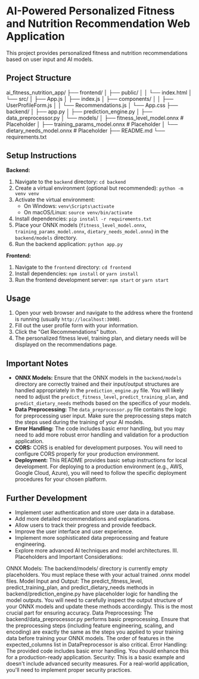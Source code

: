 # AI-Powered Personalized Fitness and Nutrition Recommendation Web Application

This project provides personalized fitness and nutrition recommendations based on user input and AI models.

## Project Structure

ai_fitness_nutrition_app/
├── frontend/
│   ├── public/
│   │   └── index.html
│   └── src/
│       ├── App.js
│       ├── index.js
│       ├── components/
│       │   ├── UserProfileForm.js
│       │   └── Recommendations.js
│       └── App.css
├── backend/
│   ├── app.py
│   ├── prediction_engine.py
│   ├── data_preprocessor.py
│   └── models/
│       ├── fitness_level_model.onnx  # Placeholder
│       ├── training_params_model.onnx # Placeholder
│       └── dietary_needs_model.onnx  # Placeholder
├── README.md
└── requirements.txt

## Setup Instructions

**Backend:**

1.  Navigate to the `backend` directory: `cd backend`
2.  Create a virtual environment (optional but recommended): `python -m venv venv`
3.  Activate the virtual environment:
    * On Windows: `venv\Scripts\activate`
    * On macOS/Linux: `source venv/bin/activate`
4.  Install dependencies: `pip install -r requirements.txt`
5.  Place your ONNX models (`fitness_level_model.onnx`, `training_params_model.onnx`, `dietary_needs_model.onnx`) in the `backend/models` directory.
6.  Run the backend application: `python app.py`

**Frontend:**

1.  Navigate to the `frontend` directory: `cd frontend`
2.  Install dependencies: `npm install` or `yarn install`
3.  Run the frontend development server: `npm start` or `yarn start`

## Usage

1.  Open your web browser and navigate to the address where the frontend is running (usually `http://localhost:3000`).
2.  Fill out the user profile form with your information.
3.  Click the "Get Recommendations" button.
4.  The personalized fitness level, training plan, and dietary needs will be displayed on the recommendations page.

## Important Notes

* **ONNX Models:** Ensure that the ONNX models in the `backend/models` directory are correctly trained and their input/output structures are handled appropriately in the `prediction_engine.py` file. You will likely need to adjust the `predict_fitness_level`, `predict_training_plan`, and `predict_dietary_needs` methods based on the specifics of your models.
* **Data Preprocessing:** The `data_preprocessor.py` file contains the logic for preprocessing user input. Make sure the preprocessing steps match the steps used during the training of your AI models.
* **Error Handling:** The code includes basic error handling, but you may need to add more robust error handling and validation for a production application.
* **CORS:** CORS is enabled for development purposes. You will need to configure CORS properly for your production environment.
* **Deployment:** This README provides basic setup instructions for local development. For deploying to a production environment (e.g., AWS, Google Cloud, Azure), you will need to follow the specific deployment procedures for your chosen platform.

## Further Development

* Implement user authentication and store user data in a database.
* Add more detailed recommendations and explanations.
* Allow users to track their progress and provide feedback.
* Improve the user interface and user experience.
* Implement more sophisticated data preprocessing and feature engineering.
* Explore more advanced AI techniques and model architectures.
III. Placeholders and Important Considerations:

ONNX Models: The backend/models/ directory is currently empty placeholders. You must replace these with your actual trained .onnx model files.
Model Input and Output: The predict_fitness_level, predict_training_plan, and predict_dietary_needs methods in backend/prediction_engine.py have placeholder logic for handling the model outputs. You will need to carefully inspect the output structure of your ONNX models and update these methods accordingly. This is the most crucial part for ensuring accuracy.
Data Preprocessing: The backend/data_preprocessor.py performs basic preprocessing. Ensure that the preprocessing steps (including feature engineering, scaling, and encoding) are exactly the same as the steps you applied to your training data before training your ONNX models. The order of features in the expected_columns list in DataPreprocessor is also critical.
Error Handling: The provided code includes basic error handling. You should enhance this for a production-ready application.
Security: This is a basic example and doesn't include advanced security measures. For a real-world application, you'll need to implement proper security practices.